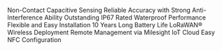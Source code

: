 Non-Contact Capacitive Sensing
Reliable Accuracy with Strong Anti-Interference Ability
Outstanding IP67 Rated Waterproof Performance
Flexible and Easy Installation
10 Years Long Battery Life
LoRaWAN® Wireless Deployment
Remote Management via Milesight IoT Cloud
Easy NFC Configuration
